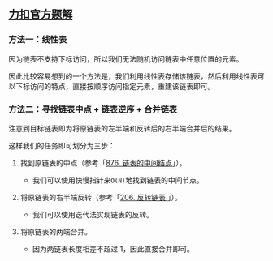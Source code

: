 ## [力扣官方题解](https://leetcode.cn/problems/reorder-list/solutions/452867/zhong-pai-lian-biao-by-leetcode-solution/)

### 方法一：线性表
因为链表不支持下标访问，所以我们无法随机访问链表中任意位置的元素。

因此比较容易想到的一个方法是，我们利用线性表存储该链表，然后利用线性表可以下标访问的特点，直接按顺序访问指定元素，重建该链表即可。


### 方法二：寻找链表中点 + 链表逆序 + 合并链表

注意到目标链表即为将原链表的左半端和反转后的右半端合并后的结果。

这样我们的任务即可划分为三步：

1. 找到原链表的中点（参考「[876. 链表的中间结点](https://leetcode.cn/problems/middle-of-the-linked-list/)」）。
    - 我们可以使用快慢指针来`O(N)`地找到链表的中间节点。

2. 将原链表的右半端反转（参考「[206. 反转链表 ](https://leetcode.cn/problems/reverse-linked-list/)」）。
    - 我们可以使用迭代法实现链表的反转。

3. 将原链表的两端合并。
    - 因为两链表长度相差不超过 1，因此直接合并即可。

